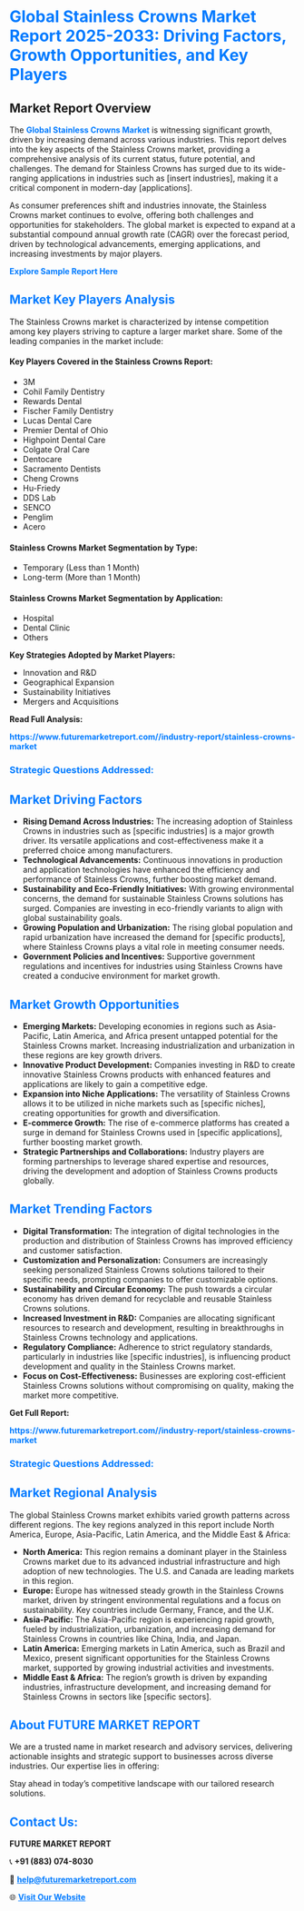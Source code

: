 <h1 style="color: #007BFF;">Global Stainless Crowns Market Report 2025-2033: Driving Factors, Growth Opportunities, and Key Players</h1>

<section id="overview">
<h2>Market Report Overview</h2>
<p>The <a href="https://www.futuremarketreport.com//industry-report/stainless-crowns-market" style="color: #007BFF; text-decoration: none;"><strong>Global Stainless Crowns Market</strong></a> is witnessing significant growth, driven by increasing demand across various industries. This report delves into the key aspects of the Stainless Crowns market, providing a comprehensive analysis of its current status, future potential, and challenges. The demand for Stainless Crowns has surged due to its wide-ranging applications in industries such as [insert industries], making it a critical component in modern-day [applications].</p>
<p>As consumer preferences shift and industries innovate, the Stainless Crowns market continues to evolve, offering both challenges and opportunities for stakeholders. The global market is expected to expand at a substantial compound annual growth rate (CAGR) over the forecast period, driven by technological advancements, emerging applications, and increasing investments by major players.</p>
</section>

<section id="overview">
<p><a href="https://www.futuremarketreport.com//request-sample/reportId=79407" style="color: #007BFF; text-decoration: none;"><strong>Explore Sample Report Here</strong></a></p>
</section>

<section id="key-players">
<h2 style="color: #007BFF;">Market Key Players Analysis</h2>
<p>The Stainless Crowns market is characterized by intense competition among key players striving to capture a larger market share. Some of the leading companies in the market include:</p>
<h4>Key Players Covered in the Stainless Crowns Report:</h4>
<ul><li>3M</li><li>Cohil Family Dentistry</li><li>Rewards Dental</li><li>Fischer Family Dentistry</li><li>Lucas Dental Care</li><li>Premier Dental of Ohio</li><li>Highpoint Dental Care</li><li>Colgate Oral Care</li><li>Dentocare</li><li>Sacramento Dentists</li><li>Cheng Crowns</li><li>Hu-Friedy</li><li>DDS Lab</li><li>SENCO</li><li>Penglim</li><li>Acero</li></ul>
<h4>Stainless Crowns Market Segmentation by Type:</h4>
<ul><li>Temporary (Less than 1 Month)</li><li>Long-term (More than 1 Month)</li></ul>

<h4>Stainless Crowns Market Segmentation by Application:</h4>
<ul><li>Hospital</li><li>Dental Clinic</li><li>Others</li></ul>
<p><strong>Key Strategies Adopted by Market Players:</strong></p>
<ul>
<li>Innovation and R&D</li>
<li>Geographical Expansion</li>
<li>Sustainability Initiatives</li>
<li>Mergers and Acquisitions</li>
</ul>
</section>

<section>
<p><strong>Read Full Analysis: </strong></p><a href="https://www.futuremarketreport.com//industry-report/stainless-crowns-market" style="color: #007BFF; text-decoration: none;"><strong>https://www.futuremarketreport.com//industry-report/stainless-crowns-market</strong></a>
<h3 style="color: #007BFF;">Strategic Questions Addressed:</h3>
</section>

<section id="driving-factors">
<h2 style="color: #007BFF;">Market Driving Factors</h2>
<ul>
<li><strong>Rising Demand Across Industries:</strong> The increasing adoption of Stainless Crowns in industries such as [specific industries] is a major growth driver. Its versatile applications and cost-effectiveness make it a preferred choice among manufacturers.</li>
<li><strong>Technological Advancements:</strong> Continuous innovations in production and application technologies have enhanced the efficiency and performance of Stainless Crowns, further boosting market demand.</li>
<li><strong>Sustainability and Eco-Friendly Initiatives:</strong> With growing environmental concerns, the demand for sustainable Stainless Crowns solutions has surged. Companies are investing in eco-friendly variants to align with global sustainability goals.</li>
<li><strong>Growing Population and Urbanization:</strong> The rising global population and rapid urbanization have increased the demand for [specific products], where Stainless Crowns plays a vital role in meeting consumer needs.</li>
<li><strong>Government Policies and Incentives:</strong> Supportive government regulations and incentives for industries using Stainless Crowns have created a conducive environment for market growth.</li>
</ul>
</section>

<section id="growth-opportunities">
<h2 style="color: #007BFF;">Market Growth Opportunities</h2>
<ul>
<li><strong>Emerging Markets:</strong> Developing economies in regions such as Asia-Pacific, Latin America, and Africa present untapped potential for the Stainless Crowns market. Increasing industrialization and urbanization in these regions are key growth drivers.</li>
<li><strong>Innovative Product Development:</strong> Companies investing in R&D to create innovative Stainless Crowns products with enhanced features and applications are likely to gain a competitive edge.</li>
<li><strong>Expansion into Niche Applications:</strong> The versatility of Stainless Crowns allows it to be utilized in niche markets such as [specific niches], creating opportunities for growth and diversification.</li>
<li><strong>E-commerce Growth:</strong> The rise of e-commerce platforms has created a surge in demand for Stainless Crowns used in [specific applications], further boosting market growth.</li>
<li><strong>Strategic Partnerships and Collaborations:</strong> Industry players are forming partnerships to leverage shared expertise and resources, driving the development and adoption of Stainless Crowns products globally.</li>
</ul>
</section>

<section id="trending-factors">
<h2 style="color: #007BFF;">Market Trending Factors</h2>
<ul>
<li><strong>Digital Transformation:</strong> The integration of digital technologies in the production and distribution of Stainless Crowns has improved efficiency and customer satisfaction.</li>
<li><strong>Customization and Personalization:</strong> Consumers are increasingly seeking personalized Stainless Crowns solutions tailored to their specific needs, prompting companies to offer customizable options.</li>
<li><strong>Sustainability and Circular Economy:</strong> The push towards a circular economy has driven demand for recyclable and reusable Stainless Crowns solutions.</li>
<li><strong>Increased Investment in R&D:</strong> Companies are allocating significant resources to research and development, resulting in breakthroughs in Stainless Crowns technology and applications.</li>
<li><strong>Regulatory Compliance:</strong> Adherence to strict regulatory standards, particularly in industries like [specific industries], is influencing product development and quality in the Stainless Crowns market.</li>
<li><strong>Focus on Cost-Effectiveness:</strong> Businesses are exploring cost-efficient Stainless Crowns solutions without compromising on quality, making the market more competitive.</li>
</ul>
</section>

<section>
<p><strong>Get Full Report: </strong></p><a href="https://www.futuremarketreport.com//industry-report/stainless-crowns-market" style="color: #007BFF; text-decoration: none;"><strong>https://www.futuremarketreport.com//industry-report/stainless-crowns-market</strong></a>
<h3 style="color: #007BFF;">Strategic Questions Addressed:</h3>
</section>


<section id="regional-analysis">
<h2 style="color: #007BFF;">Market Regional Analysis</h2>
<p>The global Stainless Crowns market exhibits varied growth patterns across different regions. The key regions analyzed in this report include North America, Europe, Asia-Pacific, Latin America, and the Middle East & Africa:</p>
<ul>
<li><strong>North America:</strong> This region remains a dominant player in the Stainless Crowns market due to its advanced industrial infrastructure and high adoption of new technologies. The U.S. and Canada are leading markets in this region.</li>
<li><strong>Europe:</strong> Europe has witnessed steady growth in the Stainless Crowns market, driven by stringent environmental regulations and a focus on sustainability. Key countries include Germany, France, and the U.K.</li>
<li><strong>Asia-Pacific:</strong> The Asia-Pacific region is experiencing rapid growth, fueled by industrialization, urbanization, and increasing demand for Stainless Crowns in countries like China, India, and Japan.</li>
<li><strong>Latin America:</strong> Emerging markets in Latin America, such as Brazil and Mexico, present significant opportunities for the Stainless Crowns market, supported by growing industrial activities and investments.</li>
<li><strong>Middle East & Africa:</strong> The region’s growth is driven by expanding industries, infrastructure development, and increasing demand for Stainless Crowns in sectors like [specific sectors].</li>
</ul>
</section>

<footer>
<h2 style="color: #007BFF;">About FUTURE MARKET REPORT</h2>
<p>We are a trusted name in market research and advisory services, delivering actionable insights and strategic support to businesses across diverse industries. Our expertise lies in offering:</p>

<p>Stay ahead in today’s competitive landscape with our tailored research solutions.</p>

<h2 style="color: #007BFF;">Contact Us:</h2>
<p><strong>FUTURE MARKET REPORT</strong></p>
<p>📞 <strong>+91 (883) 074-8030</strong></p>
<p>📧 <strong><a href="mailto:help@futuremarketreport.com" style="color: #007BFF;">help@futuremarketreport.com</a></strong></p>
<p>🌐 <strong><a href="https://www.futuremarketreport.com/" style="color: #007BFF;">Visit Our Website</a></strong></p>
</footer>